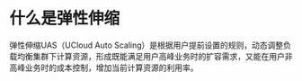 # 什么是弹性伸缩

弹性伸缩UAS（UCloud Auto Scaling）是根据用户提前设置的规则，动态调整负载均衡集群下计算资源，形成既能满足用户高峰业务时的扩容需求，又能在用户非高峰业务时的成本控制，增加当前计算资源的利用率。

